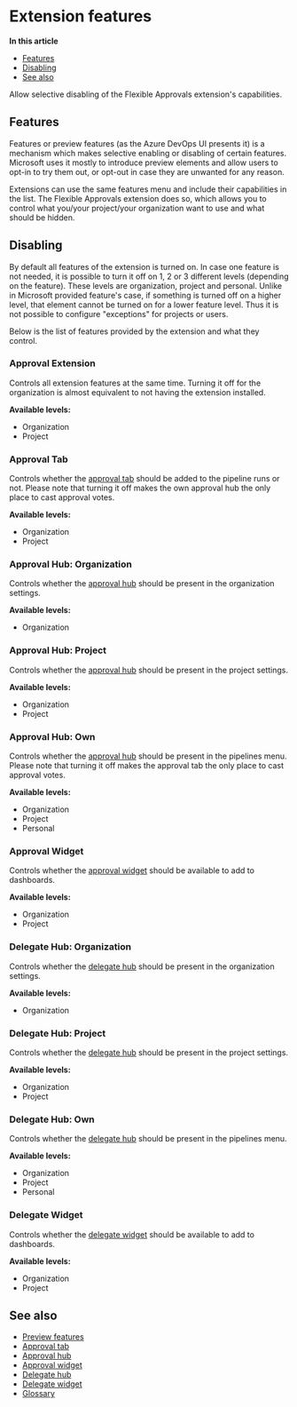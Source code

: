 # Extension features

**In this article**
- [Features](#features)
- [Disabling](#disabling)
- [See also](#see-also)

Allow selective disabling of the Flexible Approvals extension's capabilities.

## Features

Features or preview features (as the Azure DevOps UI presents it) is a mechanism which makes selective enabling or disabling of certain features. 
Microsoft uses it mostly to introduce preview elements and allow users to opt-in to try them out, or opt-out in case they are unwanted for any reason.

Extensions can use the same features menu and include their capabilities in the list. 
The Flexible Approvals extension does so, which allows you to control what you/your project/your organization want to use and what should be hidden.

## Disabling

By default all features of the extension is turned on.
In case one feature is not needed, it is possible to turn it off on 1, 2 or 3 different levels (depending on the feature).
These levels are organization, project and personal. 
Unlike in Microsoft provided feature's case, if something is turned off on a higher level, that element cannot be turned on for a lower feature level. 
Thus it is not possible to configure "exceptions" for projects or users.

Below is the list of features provided by the extension and what they control.

### Approval Extension

Controls all extension features at the same time. 
Turning it off for the organization is almost equivalent to not having the extension installed.

**Available levels:**
- Organization
- Project

### Approval Tab

Controls whether the [approval tab](/flexible-approvals/tabs/approval-tab.md) should be added to the pipeline runs or not. 
Please note that turning it off makes the own approval hub the only place to cast approval votes.

**Available levels:**
- Organization
- Project

### Approval Hub: Organization

Controls whether the [approval hub](/flexible-approvals/hubs/approval-hub.md) should be present in the organization settings.

**Available levels:**
- Organization

### Approval Hub: Project

Controls whether the [approval hub](/flexible-approvals/hubs/approval-hub.md) should be present in the project settings.

**Available levels:**
- Organization
- Project

### Approval Hub: Own

Controls whether the [approval hub](/flexible-approvals/hubs/approval-hub.md) should be present in the pipelines menu.
Please note that turning it off makes the approval tab the only place to cast approval votes.

**Available levels:**
- Organization
- Project
- Personal

### Approval Widget

Controls whether the [approval widget](/flexible-approvals/widgets/approval-widget.md) should be available to add to dashboards.

**Available levels:**
- Organization
- Project

### Delegate Hub: Organization

Controls whether the [delegate hub](/flexible-approvals/hubs/delegate-hub.md) should be present in the organization settings.

**Available levels:**
- Organization

### Delegate Hub: Project

Controls whether the [delegate hub](/flexible-approvals/hubs/delegate-hub.md) should be present in the project settings.

**Available levels:**
- Organization
- Project

### Delegate Hub: Own

Controls whether the [delegate hub](/flexible-approvals/hubs/delegate-hub.md) should be present in the pipelines menu.

**Available levels:**
- Organization
- Project
- Personal

### Delegate Widget

Controls whether the [delegate widget](/flexible-approvals/widgets/delegate-widget.md) should be available to add to dashboards.

**Available levels:**
- Organization
- Project

## See also

- [Preview features](https://learn.microsoft.com/en-us/azure/devops/project/navigation/preview-features?view=azure-devops)
- [Approval tab](/flexible-approvals/tabs/approval-tab.md)
- [Approval hub](/flexible-approvals/hubs/approval-hub.md)
- [Approval widget](/flexible-approvals/widgets/approval-widget.md)
- [Delegate hub](/flexible-approvals/hubs/delegate-hub.md)
- [Delegate widget](/flexible-approvals/widgets/delegate-widget.md)
- [Glossary](/flexible-approvals/common/glossary.md)